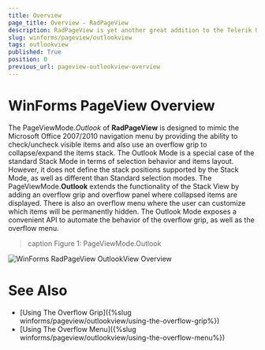 ```yaml
---
title: Overview
page_title: Overview - RadPageView
description: RadPageView is yet another great addition to the Telerik UI for WinForms suite. As the name implies, this control layouts pages of subcontrols in different views.
slug: winforms/pageview/outlookview
tags: outlookview
published: True
position: 0
previous_url: pageview-outlookview-overview
---
```


# WinForms PageView Overview

The PageViewMode.*Outlook* of **RadPageView** is designed to mimic the Microsoft Office 2007/2010 navigation menu by providing the ability to check/uncheck visible items and also use an overflow grip to collapse/expand the items stack. The Outlook Mode is a special case of the standard Stack Mode in terms of selection behavior and items layout. However, it does not define the stack positions supported by the Stack Mode, as well as different than Standard selection modes. The PageViewMode.**Outlook** extends the functionality of the Stack View by adding an overflow grip and overflow panel where collapsed items are displayed. There is also an overflow menu where the user can customize which items will be permanently hidden. The Outlook Mode exposes a convenient API to automate the behavior of the overflow grip, as well as the overflow menu.

>caption Figure 1: PageViewMode.Outlook

![WinForms RadPageView OutlookView Overview](images/pageview-outlookview-overview001.png)

# See Also

* [Using The Overflow Grip]({%slug winforms/pageview/outlookview/using-the-overflow-grip%})	
* [Using The Overflow Menu]({%slug winforms/pageview/outlookview/using-the-overflow-menu%})	
